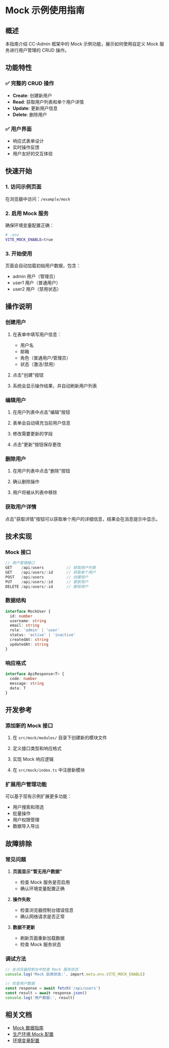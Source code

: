 # Mock 示例使用指南

## 概述

本指南介绍 CC-Admin 框架中的 Mock 示例功能，展示如何使用自定义 Mock 服务进行用户管理的 CRUD 操作。

## 功能特性

### ✅ 完整的 CRUD 操作

- **Create**: 创建新用户
- **Read**: 获取用户列表和单个用户详情
- **Update**: 更新用户信息
- **Delete**: 删除用户

### ✅ 用户界面

- 响应式表单设计
- 实时操作反馈
- 用户友好的交互体验

## 快速开始

### 1. 访问示例页面

在浏览器中访问：`/example/mock`

### 2. 启用 Mock 服务

确保环境变量配置正确：

```bash
# .env
VITE_MOCK_ENABLE=true
```

### 3. 开始使用

页面会自动加载初始用户数据，包含：

- admin 用户（管理员）
- user1 用户（普通用户）
- user2 用户（禁用状态）

## 操作说明

### 创建用户

1. 在表单中填写用户信息：
   - 用户名
   - 邮箱
   - 角色（普通用户/管理员）
   - 状态（激活/禁用）

2. 点击"创建"按钮

3. 系统会显示操作结果，并自动刷新用户列表

### 编辑用户

1. 在用户列表中点击"编辑"按钮

2. 表单会自动填充当前用户信息

3. 修改需要更新的字段

4. 点击"更新"按钮保存更改

### 删除用户

1. 在用户列表中点击"删除"按钮

2. 确认删除操作

3. 用户将被从列表中移除

### 获取用户详情

点击"获取详情"按钮可以获取单个用户的详细信息，结果会在消息提示中显示。

## 技术实现

### Mock 接口

```typescript
// 用户管理接口
GET    /api/users          // 获取用户列表
GET    /api/users/:id      // 获取单个用户
POST   /api/users          // 创建用户
PUT    /api/users/:id      // 更新用户
DELETE /api/users/:id      // 删除用户
```

### 数据结构

```typescript
interface MockUser {
  id: number
  username: string
  email: string
  role: 'admin' | 'user'
  status: 'active' | 'inactive'
  createdAt: string
  updatedAt: string
}
```

### 响应格式

```typescript
interface ApiResponse<T> {
  code: number
  message: string
  data: T
}
```

## 开发参考

### 添加新的 Mock 接口

1. 在 `src/mock/modules/` 目录下创建新的模块文件

2. 定义接口类型和响应格式

3. 实现 Mock 响应逻辑

4. 在 `src/mock/index.ts` 中注册新模块

### 扩展用户管理功能

可以基于现有示例扩展更多功能：

- 用户搜索和筛选
- 批量操作
- 用户权限管理
- 数据导入导出

## 故障排除

### 常见问题

1. **页面显示"暂无用户数据"**
   - 检查 Mock 服务是否启用
   - 确认环境变量配置正确

2. **操作失败**
   - 检查浏览器控制台错误信息
   - 确认网络请求是否正常

3. **数据不更新**
   - 刷新页面重新加载数据
   - 检查 Mock 服务状态

### 调试方法

```typescript
// 在浏览器控制台中检查 Mock 服务状态
console.log('Mock 启用状态:', import.meta.env.VITE_MOCK_ENABLE)

// 检查用户数据
const response = await fetch('/api/users')
const result = await response.json()
console.log('用户数据:', result)
```

## 相关文档

- [Mock 数据指南](./mock-guide.md)
- [生产环境 Mock 配置](./mock-production-guide.md)
- [环境变量配置](./environment-variables.md)
